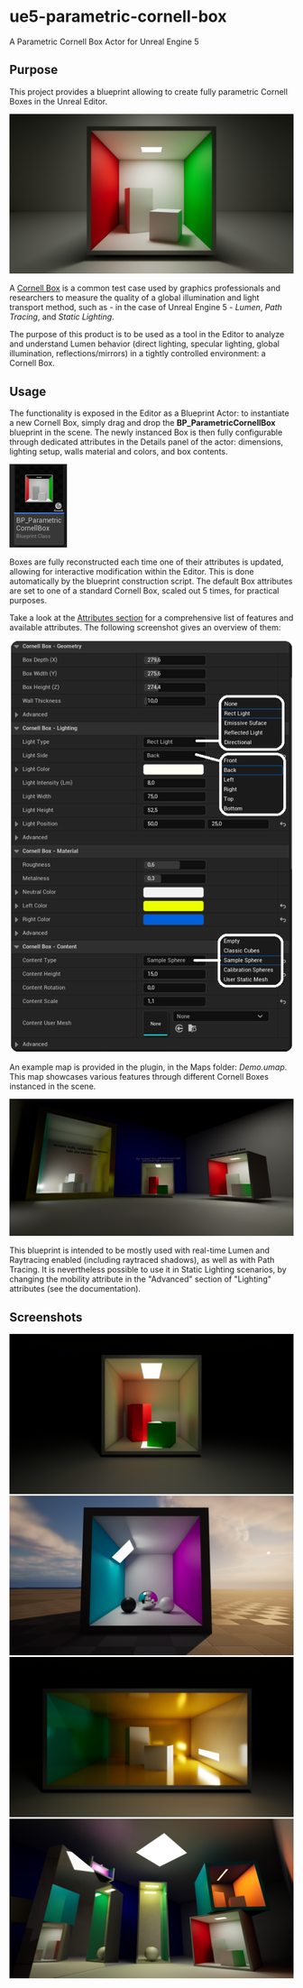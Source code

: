 # ue5-parametric-cornell-box
A Parametric Cornell Box Actor for Unreal Engine 5

## Purpose
This project provides a blueprint allowing to create fully parametric Cornell Boxes in the Unreal Editor.

![The "classic" Cornell Box](Packaging/Images/1.png)

A [Cornell Box](https://en.wikipedia.org/wiki/Cornell_box) is a common test case used by graphics professionals and researchers to measure the quality of a global illumination and light transport method, such as - in the case of Unreal Engine 5 - _Lumen_, _Path Tracing_, and _Static Lighting_.

The purpose of this product is to be used as a tool in the Editor to analyze and understand Lumen behavior (direct lighting, specular lighting, global illumination, reflections/mirrors) in a tightly controlled environment: a Cornell Box.

## Usage
The functionality is exposed in the Editor as a Blueprint Actor: to instantiate a new Cornell Box, simply drag and drop the __BP_ParametricCornellBox__ blueprint in the scene. The newly instanced Box is then fully configurable through dedicated attributes in the Details panel of the actor: dimensions, lighting setup, walls material and colors, and box contents.

![Img](Packaging/Images/BP_Icon.png)

Boxes are fully reconstructed each time one of their attributes is updated, allowing for interactive modification within the Editor. This is done automatically by the blueprint construction script. The default Box attributes are set to one of a standard Cornell Box, scaled out 5 times, for practical purposes.

Take a look at the [Attributes section](attributes) for a comprehensive list of features and available attributes. The following screenshot gives an overview of them:

![Img](Packaging/Images/Attributes.png)

An example map is provided in the plugin, in the Maps folder: _Demo.umap_. This map showcases various features through different Cornell Boxes instanced in the scene.

![Img](Packaging/Images/Demo.png)

This blueprint is intended to be mostly used with real-time Lumen and Raytracing enabled (including raytraced shadows), as well as with Path Tracing. It is nevertheless possible to use it in Static Lighting scenarios, by changing the mobility attribute in the "Advanced" section of "Lighting" attributes (see the documentation).

## Screenshots

![Img](Packaging/Images/2.png)
![Img](Packaging/Images/3.png)
![Img](Packaging/Images/5.png)
![Img](Packaging/Images/6.png)
